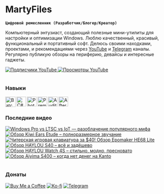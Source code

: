# MartyFiles

**`Цифровой ремесленник (Разработчик/Блогер/Креатор)`**

Компьютерный энтузиаст, создающий полезные мини-утилиты для настройки и оптимизации Windows. Люблю качественный, красивый, функциональный и портативный софт. Делюсь своими находками, проектами, и рекомендациями через [YouTube][youtube] и [Telegram][telegram] каналы. Регулярно публикую обзоры на периферию, девайсы и интересные гаджеты.

<p align="left">
  <a href="https://www.youtube.com/c/martyfiles?sub_confirmation=1">
    <img 
      alt="Подписчики YouTube" 
      title="Подпишись на канал MartyFiles" 
      src="https://custom-icon-badges.demolab.com/youtube/channel/subscribers/UC91g0nUytzMbjLxE6OBQiyQ?color=%23E05D44&label=%D0%9F%D0%BE%D0%B4%D0%BF%D0%B8%D1%81%D1%87%D0%B8%D0%BA%D0%B8&logo=video&logoColor=white&style=for-the-badge&labelColor=%23CE4630" />
  </a>
  <a href="https://www.youtube.com/c/martyfiles">
    <img 
      alt="Просмотры YouTube" 
      title="Просмотры канала MartyFiles" 
      src="https://custom-icon-badges.demolab.com/youtube/channel/views/UC91g0nUytzMbjLxE6OBQiyQ?color=%23E1AD0E&label=%D0%9F%D1%80%D0%BE%D1%81%D0%BC%D0%BE%D1%82%D1%80%D1%8B&logo=eye&logoColor=white&style=for-the-badge&labelColor=%23C79600" />
  </a>
</p>


#

### Навыки

<img align="left" alt="Batch" width="32px" src="https://cdn-icons-png.flaticon.com/512/11743/11743804.png" />
<img align="left" alt="C#" width="30px" src="https://cdn-icons-png.flaticon.com/512/9083/9083011.png" />
<img align="left" alt="Photoshop" width="30px" src="https://cdn-icons-png.flaticon.com/512/5968/5968520.png" />
<img align="left" alt="Premiere Pro" width="30px" src="https://cdn-icons-png.flaticon.com/512/5968/5968525.png" />
<img align="left" alt="Audition" width="30px" src="https://cdn-icons-png.flaticon.com/512/5968/5968442.png" />
<img align="left" alt="After Effects" width="30px" src="https://cdn-icons-png.flaticon.com/512/5968/5968428.png" />
<br />

#

### Последние видео

<!-- BEGIN YOUTUBE-CARDS -->
[![Windows Pro vs LTSC vs IoT — разоблачение популярного мифа](https://ytcards.demolab.com/?id=LiS52GY8jzc&title=Windows+Pro+vs+LTSC+vs+IoT+%E2%80%94+%D1%80%D0%B0%D0%B7%D0%BE%D0%B1%D0%BB%D0%B0%D1%87%D0%B5%D0%BD%D0%B8%D0%B5+%D0%BF%D0%BE%D0%BF%D1%83%D0%BB%D1%8F%D1%80%D0%BD%D0%BE%D0%B3%D0%BE+%D0%BC%D0%B8%D1%84%D0%B0&lang=ru&timestamp=1757754018&background_color=%23191919&title_color=%23ffffff&stats_color=%23dedede&max_title_lines=3&width=250&border_radius=5 "Windows Pro vs LTSC vs IoT — разоблачение популярного мифа")](https://www.youtube.com/watch?v=LiS52GY8jzc)
[![Обзор Kiwi Ears Etude – полноразмерное звучание](https://ytcards.demolab.com/?id=kNMkL8V9UoE&title=%D0%9E%D0%B1%D0%B7%D0%BE%D1%80+Kiwi+Ears+Etude+%E2%80%93+%D0%BF%D0%BE%D0%BB%D0%BD%D0%BE%D1%80%D0%B0%D0%B7%D0%BC%D0%B5%D1%80%D0%BD%D0%BE%D0%B5+%D0%B7%D0%B2%D1%83%D1%87%D0%B0%D0%BD%D0%B8%D0%B5&lang=ru&timestamp=1757149211&background_color=%23191919&title_color=%23ffffff&stats_color=%23dedede&max_title_lines=3&width=250&border_radius=5 "Обзор Kiwi Ears Etude – полноразмерное звучание")](https://www.youtube.com/watch?v=kNMkL8V9UoE)
[![Читерская игровая клавиатура за $40! Обзор Epomaker HE68 Lite](https://ytcards.demolab.com/?id=-LHAr2I1U1o&title=%D0%A7%D0%B8%D1%82%D0%B5%D1%80%D1%81%D0%BA%D0%B0%D1%8F+%D0%B8%D0%B3%D1%80%D0%BE%D0%B2%D0%B0%D1%8F+%D0%BA%D0%BB%D0%B0%D0%B2%D0%B8%D0%B0%D1%82%D1%83%D1%80%D0%B0+%D0%B7%D0%B0+%2440%21+%D0%9E%D0%B1%D0%B7%D0%BE%D1%80+Epomaker+HE68+Lite&lang=ru&timestamp=1756544400&background_color=%23191919&title_color=%23ffffff&stats_color=%23dedede&max_title_lines=3&width=250&border_radius=5 "Читерская игровая клавиатура за $40! Обзор Epomaker HE68 Lite")](https://www.youtube.com/watch?v=-LHAr2I1U1o)
[![Обзор HAYLOU S40 – всё и задёшево](https://ytcards.demolab.com/?id=cuKk1AYaGYM&title=%D0%9E%D0%B1%D0%B7%D0%BE%D1%80+HAYLOU+S40+%E2%80%93+%D0%B2%D1%81%D1%91+%D0%B8+%D0%B7%D0%B0%D0%B4%D1%91%D1%88%D0%B5%D0%B2%D0%BE&lang=ru&timestamp=1755939609&background_color=%23191919&title_color=%23ffffff&stats_color=%23dedede&max_title_lines=3&width=250&border_radius=5 "Обзор HAYLOU S40 – всё и задёшево")](https://www.youtube.com/watch?v=cuKk1AYaGYM)
[![Обзор HAYLOU Watch 4S – стильно, модно, пресновато](https://ytcards.demolab.com/?id=vSbnCvr0R_k&title=%D0%9E%D0%B1%D0%B7%D0%BE%D1%80+HAYLOU+Watch+4S+%E2%80%93+%D1%81%D1%82%D0%B8%D0%BB%D1%8C%D0%BD%D0%BE%2C+%D0%BC%D0%BE%D0%B4%D0%BD%D0%BE%2C+%D0%BF%D1%80%D0%B5%D1%81%D0%BD%D0%BE%D0%B2%D0%B0%D1%82%D0%BE&lang=ru&timestamp=1755334815&background_color=%23191919&title_color=%23ffffff&stats_color=%23dedede&max_title_lines=3&width=250&border_radius=5 "Обзор HAYLOU Watch 4S – стильно, модно, пресновато")](https://www.youtube.com/watch?v=vSbnCvr0R_k)
[![Обзор Aiyima S400 – когда нет денег на Kanto](https://ytcards.demolab.com/?id=K8244Y3dZYk&title=%D0%9E%D0%B1%D0%B7%D0%BE%D1%80+Aiyima+S400+%E2%80%93+%D0%BA%D0%BE%D0%B3%D0%B4%D0%B0+%D0%BD%D0%B5%D1%82+%D0%B4%D0%B5%D0%BD%D0%B5%D0%B3+%D0%BD%D0%B0+Kanto&lang=ru&timestamp=1754730009&background_color=%23191919&title_color=%23ffffff&stats_color=%23dedede&max_title_lines=3&width=250&border_radius=5 "Обзор Aiyima S400 – когда нет денег на Kanto")](https://www.youtube.com/watch?v=K8244Y3dZYk)
<!-- END YOUTUBE-CARDS -->

#

### Донаты

[![Buy Me a Coffee](https://img.shields.io/badge/Buy%20Me%20a%20Coffee-FFDD00?style=for-the-badge&logo=buy-me-a-coffee&logoColor=black)](https://www.buymeacoffee.com/martyfiles)
[![Ko-fi](https://img.shields.io/badge/Ko--fi-29ABE0?style=for-the-badge&logo=ko-fi&logoColor=white)](https://ko-fi.com/martyfiles)
[![Telegram](https://img.shields.io/badge/Telegram-26A5E4?style=for-the-badge&logo=telegram&logoColor=white)](https://t.me/tribute/app?startapp=dg3u)


[youtube]: https://youtube.com/martyfiles  
[telegram]: https://t.me/martyfiles

